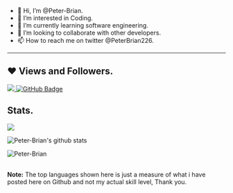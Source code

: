 - 👋 Hi, I’m @Peter-Brian.
- 👀 I’m interested in Coding.
- 🌱 I’m currently learning software engineering. 
- 💞️ I’m looking to collaborate with other developers.
- 📫 How to reach me on twitter @PeterBrian226.


<hr>

## ❤ Views and Followers.

<a href="https://github.com/Peter-Brian/github-profile-views-counter">
    <img src="https://komarev.com/ghpvc/?username=Peter-Brian">
</a>
<a href="https://github.com/Peter-Brian?tab=followers"><img src="https://img.shields.io/github/followers/Peter-Brian?label=Followers&style=social" alt="GitHub Badge"></a>


 <br>
 
 
 ## Stats.
 <p><img align="center" src="https://github-readme-stats.vercel.app/api/top-langs/?username=Peter-Brian&layout=compact&theme=dark&hide_border=false" /></p>
<p><img align="center" src="https://github-readme-stats.vercel.app/api?username=Peter-Brian&show_icons=true&include_all_commits=true&count_private=true&layout=compact&theme=dark&hide_border=false&border_radius=2&hide=contribs" alt="Peter-Brian's github stats" /></p>

<p><img align="center" src="https://github-readme-streak-stats.herokuapp.com/?user=Peter-Brian&theme=dark" alt="Peter-Brian" /></p>
<br/>
 <b>Note:</b> The top languages shown here is just a measure of what i have posted here on Github and not my actual skill level, Thank you.

<!---
Peter-Brian/Peter-Brian is a ✨ special ✨ repository because its `README.md` (this file) appears on your GitHub profile.
You can click the Preview link to take a look at your changes.
